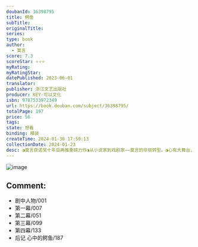 ```yaml
---
doubanId: 36398795
title: 鳄鱼
subTitle: 
originalTitle: 
series: 
type: book
author: 
  - 莫言
score: 7.3
scoreStar: ⭐⭐⭐
myRating: 
myRatingStar: 
datePublished: 2023-06-01
translator: 
publisher: 浙江文艺出版社
producer: KEY·可以文化
isbn: 9787533972349
url: https://book.douban.com/subject/36398795/
totalPage: 197
price: 56
tags: 
state: 想看
binding: 精装
createTime: 2024-01-30 17:59:13
collectionDate: 2024-01-23
desc: ◑莫言获诺奖十年后再推重磅力作◑从小说家到戏剧家——莫言的华丽转型。◑心有大舞台，比小说还精彩！“在莎士比亚故居的莎翁塑像前，我曾发下誓言，用我的后半生完成从小说家到剧作家的转型。”“戏剧是我多年的梦想。写话剧，我确实有些经验和体会，一个剧作家坐在剧场里观看舞台上搬演自己的剧目，真的很享受。”——莫言——————————【内容简介】🐊本书是著名作家莫言获诺贝尔文学奖十年后推出的一部具有魔幻色彩的话剧剧作。莫言曾在莎士比亚故居的莎翁塑像前发下誓言，用后半生完成从小说家到剧作家的转型，本书即为这一誓言的见证，是莫言的华丽转型之作。🐊《鳄鱼》的故事围绕主人公单无惮及其在生日派对上收到的贺礼“鳄鱼”展开。了解到鳄鱼的生长取决于环境限制程度的特性，心事重重的无惮对鳄鱼产生了浓厚的兴趣。十年来，他不断为鳄鱼更换更大的鱼缸，纵容着鳄鱼不断长大，直...(展开全部)◑莫言获诺奖十年后再推重磅力作◑从小说家到戏剧家——莫言的华丽转型。◑心有大舞台，比小说还精彩！“在莎士比亚故居的莎翁塑像前，我曾发下誓言，用我的后半生完成从小说家到剧作家的转型。”“戏剧是我多年的梦想。写话剧，我确实有些经验和体会，一个剧作家坐在剧场里观看舞台上搬演自己的剧目，真的很享受。”——莫言——————————【内容简介】🐊本书是著名作家莫言获诺贝尔文学奖十年后推出的一部具有魔幻色彩的话剧剧作。莫言曾在莎士比亚故居的莎翁塑像前发下誓言，用后半生完成从小说家到剧作家的转型，本书即为这一誓言的见证，是莫言的华丽转型之作。🐊《鳄鱼》的故事围绕主人公单无惮及其在生日派对上收到的贺礼“鳄鱼”展开。了解到鳄鱼的生长取决于环境限制程度的特性，心事重重的无惮对鳄鱼产生了浓厚的兴趣。十年来，他不断为鳄鱼更换更大的鱼缸，纵容着鳄鱼不断长大，直至成为长达四米的庞然巨兽……通过一条无限生长的鳄鱼，故事挖掘人性深处的秘密，深刻探讨“欲望”这一主题。🐊作品通过莎士比亚式的精彩对白和富于想象力的戏剧冲突设计，活灵活现地刻画出一系列具有典型性的人物，不仅体现出作家在文学上的深入思考和创新，亦有着深刻的社会现实意义和教育警示作用。——————————【编辑推荐】◑莎士比亚式精彩对白+超绝想象的冲突设计以“莫言式魔幻”打破现实主义话剧传统◑说话的鳄鱼，失控的欲望！鳄鱼无尽生长，洞观人性深处……“人的欲望就像鳄鱼一样，如果有足够的空间和营养，便会快速生长……”“欲望，这万物繁衍的原动力，这毁灭一切的魔鬼。万物因你而美好，万恶因你而产生。”◑随书惊喜礼物：莫言书法题词收藏卡+莫言摄影作品收藏卡——————————【名人推荐】🐊“我们的内心都有一条鳄鱼，我们应当如何看待这条鳄鱼？莫言的《鳄鱼》写出了人性的复杂性。”——作家 李洱🐊 “这个不断增长的鳄鱼是一个象征，我觉得这里有点超现实主义的内容，就是把人的欲望意象化。在我们今天，欲望成为一个推动社会发展、推动我们去从事各种事业的动力，这个动力有它有力量的地方，但也有它可怕的地方。这个问题我们在观看莫言的戏剧时也会得到某种体会。”——学者 陈思和🐊 “在莫言的作品中，既有中国的传统戏剧的民间性，也有莎士比亚、契诃夫、布莱希特等西方戏剧的影响，并且熔合得非常恰当，真正做到了世界文化的中国化、中国传统文化的现代化。”——学者 陈晓明🐊 “在现代作家中，我以为大概主要有两类，一类是复调的、对话性和戏剧性强的作家，一类是叙述的、抒情性和主体意味凸显的作家。莫言显然属于前者。”——评论家 张清华莫言，诺贝尔文学奖、茅盾文学奖获奖作家。主要作品有有《红高粱家族》《丰乳肥臀》《酒国》《蛙》等长篇小说11部，《透明的红萝卜》《爆炸》《白狗秋千架》等中短篇小说100余部，剧作《我们的荆轲》《霸王别姬》《锦衣》等多部，另有多部散文集、演讲集。莫言及其作品还曾荣获华语文学传媒大奖•年度杰出成就奖、世界华文长篇小说奖•红楼梦奖，以及法国Laure Bataillon外国文学奖、法兰西文化与艺术骑士勋章、意大利Nonino国际文学奖、日本福冈亚洲文化大奖、美国纽曼华语文学奖、阿尔及利亚“国家杰出奖”等国内国际重要奖项。在莫言的文学世界里，戏剧创作占有非常重要的位置。其话剧作品《我们的荆轲》《霸王别姬》迄今已在国内外先后上演百余场。《我们的荆轲》曾荣获“全国戏剧文化奖·话剧金狮奖”之“最佳剧目奖”和“优秀编剧奖”，还曾赴俄罗斯、白俄罗斯等国家参加戏剧节、...(展开全部)莫言，诺贝尔文学奖、茅盾文学奖获奖作家。主要作品有有《红高粱家族》《丰乳肥臀》《酒国》《蛙》等长篇小说11部，《透明的红萝卜》《爆炸》《白狗秋千架》等中短篇小说100余部，剧作《我们的荆轲》《霸王别姬》《锦衣》等多部，另有多部散文集、演讲集。莫言及其作品还曾荣获华语文学传媒大奖•年度杰出成就奖、世界华文长篇小说奖•红楼梦奖，以及法国Laure Bataillon外国文学奖、法兰西文化与艺术骑士勋章、意大利Nonino国际文学奖、日本福冈亚洲文化大奖、美国纽曼华语文学奖、阿尔及利亚“国家杰出奖”等国内国际重要奖项。在莫言的文学世界里，戏剧创作占有非常重要的位置。其话剧作品《我们的荆轲》《霸王别姬》迄今已在国内外先后上演百余场。《我们的荆轲》曾荣获“全国戏剧文化奖·话剧金狮奖”之“最佳剧目奖”和“优秀编剧奖”，还曾赴俄罗斯、白俄罗斯等国家参加戏剧节、文化日演出，荣获“第24届波罗的海之家戏剧节·最受观众欢迎剧目奖”。《霸王别姬》曾在德国、韩国、埃及、马来西亚、新加坡、美国等多国举办的国际戏剧节上演，荣获“开罗国际实验戏剧节·最佳演出奖”提名。
---
```


![image](assets/s34545983.jpg)

Comment: 
---



  - 剧中人物/001
  - 第一幕/007
  - 第二幕/051
  - 第三幕/099
  - 第四幕/133
  - 后记 心中的鳄鱼/187
